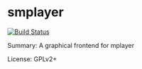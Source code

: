 # smplayer

[![Build Status](https://travis-ci.org/UnitedRPMs/smplayer-smtube.svg?branch=master)](https://travis-ci.org/UnitedRPMs/smplayer-smtube)

Summary:        A graphical frontend for mplayer

License:        GPLv2+

